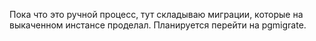 Пока что это ручной процесс, тут складываю миграции, которые на выкаченном инстансе проделал. Планируется перейти на pgmigrate.